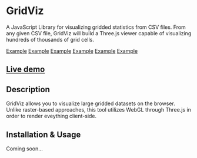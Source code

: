 # GridViz

A JavaScript Library for visualizing gridded statistics from CSV files. From any given CSV file, GridViz will build a Three.js viewer capable of visualizing hundreds of thousands of grid cells.

[Example](assets/images/previews/preview1.png)
[Example](assets/images/previews/preview2.png)
[Example](assets/images/previews/preview3.png)
[Example](assets/images/previews/preview4.png)
[Example](assets/images/previews/preview5.png)
[Example](assets/images/previews/preview6.png)

## [Live demo](https://eurostat.github.io/GridViz/examples/basic/index.html)

## Description

GridViz allows you to visualize large gridded datasets on the browser. Unlike raster-based approaches, this tool utilizes WebGL through Three.js in order to render eveything client-side.

## Installation & Usage

Coming soon...
